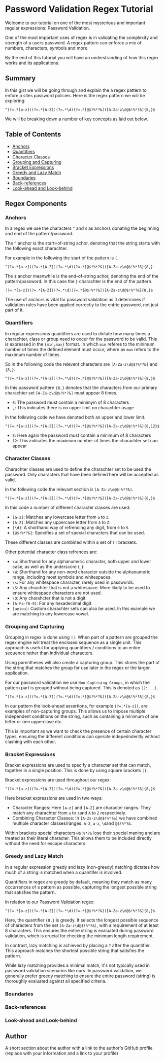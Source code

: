 # Password Validation Regex Tutorial

Welcome to our tutorial on one of the most mysterious and important regular expressions: Password Validation.

One of the most important uses of regex is in validating the complexity and strength of a users password. A regex pattern can enforce a mix of numbers, characters, symbols and more. 

By the end of this tutorial you will have an understranding of how this regex works and its applications.

## Summary

In this gist we will be going through and explain the a regex pattern to enfore a sites password policies. Here is the regex pattern we will be exploring: 

```
^(?=.*[a-z])(?=.*[A-Z])(?=.*\d)(?=.*[@$!%*?&])[A-Za-z\d@$!%*?&]{8,}$
```

We will be breaking down a number of key concepts as laid out below.

## Table of Contents

- [Anchors](#anchors)
- [Quantifiers](#quantifiers)
- [Character Classes](#character-classes)
- [Grouping and Capturing](#grouping-and-capturing)
- [Bracket Expressions](#bracket-expressions)
- [Greedy and Lazy Match](#greedy-and-lazy-match)
- [Boundaries](#boundaries)
- [Back-references](#back-references)
- [Look-ahead and Look-behind](#look-ahead-and-look-behind)

## Regex Components

### Anchors
In a regex we use the characters `^` and `$` as anchors donating the beginning and end of the pattern/password.

The `^` anchor is the start=of-string achor, denoting that the string starts with the following exact charachter.

For example in the following the start of the pattern is `(`.

```
^(?=.*[a-z])(?=.*[A-Z])(?=.*\d)(?=.*[@$!%*?&])[A-Za-z\d@$!%*?&]{8,}
```
The `$` anchor meanwhile is the end-of-string achor, denoting the end of the pattern/password. In this case the `}` charachter is the end of the pattern.
```
(?=.*[a-z])(?=.*[A-Z])(?=.*\d)(?=.*[@$!%*?&])[A-Za-z\d@$!%*?&]{8,}$
```

The use of anchors is vital for password validation as it determines if validation rules have been applied correctly to the entrie password, not just part of it.

### Quantifiers
In regular expressions quantifiers are used to dictate how many times a charachter, class or group need to occur for the password to be valid. This is expressed in the `{min,max}` format. In which `min` referes to the minimum number of times the defined element must occur, where as `max` refers to the maximum number of times.

So in the following code the relevent characters are `[A-Za-z\d@$!%*?&]` and `{8,}`.

```
^(?=.*[a-z])(?=.*[A-Z])(?=.*\d)(?=.*[@$!%*?&])[A-Za-z\d@$!%*?&]{8,}$
```

In this password pattern `{8,}` denotes that the characters from our primary charachter set `[A-Za-z\d@$!%*?&]` must appear 8 times.

* `8`: The password must contain a minimym of 8 characters
* `,`: This indicates there is no upper limit on charachter usage

In the following code we have denoted both an upper and lower limit.

```
^(?=.*[a-z])(?=.*[A-Z])(?=.*\d)(?=.*[@$!%*?&])[A-Za-z\d@$!%*?&]{8,12}$
```

* `8`: Here again the password must contain a minimum of 8 characters
* `12`: This indicates the maximum number of times the charachter set can appear

### Character Classes
Charachter classes are used to define the charachter set to be used the password. Only characters that have been defined here will be accepted as valid.

In the following code the relevant section is `[A-Za-z\d@$!%*?&]`.

```
^(?=.*[a-z])(?=.*[A-Z])(?=.*\d)(?=.*[@$!%*?&])[A-Za-z\d@$!%*?&]{8,}$
```

In this code a number of different character classes are used:

* `[a-z]`: Matches any lowercase letter from `a` to `z`.
* `[A-Z]`: Matches any uppercase letter from `A` to `Z`.
* `[\d]`: A shorthand way of refrencing any digit, from `0` to `9`. 
* `[@$!%*?&]`: Specifies a set of special characters that can be used.

These different classes are combined within a set of `[]` brackets. 

Other potential character class refrences are:

* `\w`: Shorthand for any alphanumeric character, both upper and lower case, as well as the underscore (`_`). 
* `\W`: Shorthand for any non-word character outside the alphanumeric range, including most symbols and whitespaces.
* `\s`: For any whitespace character, rarely used in passwords.
* `\S`: Any chrachter that is not a whitespace. More likely to be used to ensure whitespace characters are not used.
* `\D`: Any charahcter that is not a digit.
* `[A-Fa-f0-9]`: For any hexadecimal digit.
* `[aeiou]`: Custom charachter sets can also be used. In this example we are matching to any lowercase vowel.

### Grouping and Capturing
Grouping in regex is done using `()`. When part of a pattern are grouped the regex engine will treat the enclosed sequence as a single unit. This approach is  useful for applying quantifiers / conditions to an entire sequence rather than individual characters.

Using parentheses will also create a capturing group. This stores the part of the string that matches the group for use later in the regex or the larger application.

For our password validation we use `Non-Captruing Groups`, in which the pattern part is grouped without being captured. This is denoted as `(?:...)`.

```
^(?=.*[a-z])(?=.*[A-Z])(?=.*\d)(?=.*[@$!%*?&])[A-Za-z\d@$!%*?&]{8,}$
```

In our pattern the look-ahead assertions, for example `(?=.*[a-z])`, are examples of non-capturing groups. This allows us to impose multiple independent conditions on the string, such as containing a minimum of one letter or one upperclase etc.

This is important as we want to check the presence of certain character types, ensuring the different conditions can operate indepedndently without clashing with each other.

### Bracket Expressions
Bracket expressions are used to specify a character set that can match, together in a single position. This is done by using square brackets `[]`.

Bracket expressions are used throughout our regex:
```
^(?=.*[a-z])(?=.*[A-Z])(?=.*\d)(?=.*[@$!%*?&])[A-Za-z\d@$!%*?&]{8,}$
```

Here bracket expressions are used in two ways:

* Character Ranges: Here `[a-z]` and `[A-Z]` are character ranges. They match any charachter from `a` to `z`and `A` to `Z` respectively. 
* Combining Character Classes: In `[A-Za-z\d@$!%*?&]` we have combined multiple character classes/ranges. `A-Z`, `a-z`, `\d`and `@$!%*?&`.

Within brackets special characters `@$!%*?&` lose their special maning and are treated as their literal character. This allows them to be included directly without the need for escape characters.

### Greedy and Lazy Match
In a regular expression greedy and lazy (non-greedy) natching dictates how much of a string is matched when a quanitifer is involved.

Quantifiers in regex are greedy by default, meaning they match as many occurrences of a pattern as possible, capturing the longest possible string that satisfies the pattern.

In relation to our Password Validation regex:
```
^(?=.*[a-z])(?=.*[A-Z])(?=.*\d)(?=.*[@$!%*?&])[A-Za-z\d@$!%*?&]{8,}$
```

Here, the quantifier `{8,}` is greedy. It selects the longest possible sequence of characters from the set `[A-Za-z\d@$!%*?&]`, with a requirement of at least 8 characters. This ensures the entire string is evaluated during password validation, which is crucial for checking the minimum length requirement.

In contrast, lazy matching is achieved by placing a `?` after the quantifier. This approach matches the shortest possible string that satisfies the pattern.

While lazy matching provides a minimal match, it's not typically used in password validation scenarios like ours. In password validation, we generally prefer greedy matching to ensure the entire password (string) is thoroughly evaluated against all specified criteria.

### Boundaries

### Back-references

### Look-ahead and Look-behind

## Author

A short section about the author with a link to the author's GitHub profile (replace with your information and a link to your profile)
